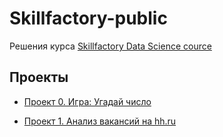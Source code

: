 # Skillfactory-public

Решения курса [Skillfactory Data Science cource](https://skillfactory.ru/data-scientist)

## Проекты
* [Проект 0. Игра: Угадай число](https://github.com/KolesnikovIP/Skillfactory-public/tree/main/guess-number-task)

* [Проект 1. Анализ вакансий на hh.ru](https://github.com/KolesnikovIP/Skillfactory-public/tree/200b8153c716673787f5e21c70e94b2582cfbc53/PROJECT-1_Job_analysis)
